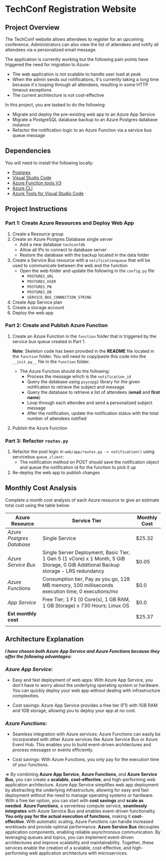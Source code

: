 # TechConf Registration Website

## Project Overview
The TechConf website allows attendees to register for an upcoming conference. Administrators can also view the list of attendees and notify all attendees via a personalized email message.

The application is currently working but the following pain points have triggered the need for migration to Azure:
 - The web application is not scalable to handle user load at peak
 - When the admin sends out notifications, it's currently taking a long time because it's looping through all attendees, resulting in some HTTP timeout exceptions
 - The current architecture is not cost-effective 

In this project, you are tasked to do the following:
- Migrate and deploy the pre-existing web app to an Azure App Service
- Migrate a PostgreSQL database backup to an Azure Postgres database instance
- Refactor the notification logic to an Azure Function via a service bus queue message

## Dependencies

You will need to install the following locally:
- [Postgres](https://www.postgresql.org/download/)
- [Visual Studio Code](https://code.visualstudio.com/download)
- [Azure Function tools V3](https://docs.microsoft.com/en-us/azure/azure-functions/functions-run-local?tabs=windows%2Ccsharp%2Cbash#install-the-azure-functions-core-tools)
- [Azure CLI](https://docs.microsoft.com/en-us/cli/azure/install-azure-cli?view=azure-cli-latest)
- [Azure Tools for Visual Studio Code](https://marketplace.visualstudio.com/items?itemName=ms-vscode.vscode-node-azure-pack)

## Project Instructions

### Part 1: Create Azure Resources and Deploy Web App
1. Create a Resource group
2. Create an Azure Postgres Database single server
   - Add a new database `techconfdb`
   - Allow all IPs to connect to database server
   - Restore the database with the backup located in the data folder
3. Create a Service Bus resource with a `notificationqueue` that will be used to communicate between the web and the function
   - Open the web folder and update the following in the `config.py` file
      - `POSTGRES_URL`
      - `POSTGRES_USER`
      - `POSTGRES_PW`
      - `POSTGRES_DB`
      - `SERVICE_BUS_CONNECTION_STRING`
4. Create App Service plan
5. Create a storage account
6. Deploy the web app

### Part 2: Create and Publish Azure Function
1. Create an Azure Function in the `function` folder that is triggered by the service bus queue created in Part 1.

      **Note**: Skeleton code has been provided in the **README** file located in the `function` folder. You will need to copy/paste this code into the `__init.py__` file in the `function` folder.
      - The Azure Function should do the following:
         - Process the message which is the `notification_id`
         - Query the database using `psycopg2` library for the given notification to retrieve the subject and message
         - Query the database to retrieve a list of attendees (**email** and **first name**)
         - Loop through each attendee and send a personalized subject message
         - After the notification, update the notification status with the total number of attendees notified
2. Publish the Azure Function

### Part 3: Refactor `routes.py`
1. Refactor the post logic in `web/app/routes.py -> notification()` using servicebus `queue_client`:
   - The notification method on POST should save the notification object and queue the notification id for the function to pick it up
2. Re-deploy the web app to publish changes

## Monthly Cost Analysis
Complete a month cost analysis of each Azure resource to give an estimate total cost using the table below:

| Azure Resource            | Service Tier                                                                                                                       | Monthly Cost |
| ------------------------- | ---------------------------------------------------------------------------------------------------------------------------------- | ------------ |
| *Azure Postgres Database* | Single Service                                                                                                                     | $25.32       |
| *Azure Service Bus*       | Single Server Deployment, Basic Tier, 1 Gen 5 (1 vCore) x 1 Month, 5 GiB Storage, 0 GiB Additional Backup storage - LRS redundancy | $0.05        |
| *Azure Functions*         | Consumption tier, Pay as you go, 128 MB memory, 100 milliseconds execution time, 0 executions/mo                                   | $0.0         |
| *App Service*             | Free Tier; 1 F1 (0 Core(s), 1 GB RAM, 1 GB Storage) x 730 Hours; Linux OS                                                          | $0.0         |
| **Est monthly cost**      |                                                                                                                                    | $25.37       |
|                           |                                                                                                                                    |              |
## Architecture Explanation
***I have chosen both Azure App Service and Azure Functions because they offer the following advantages:***

### ***Azure App Service:***

- Easy and fast deployment of web apps: With Azure App Service, you don't have to worry about the underlying operating system or hardware. You can quickly deploy your web app without dealing with infrastructure complexities.

- Cost savings: Azure App Service provides a free tier (F1) with 1GB RAM and 1GB storage, allowing you to deploy your app at no cost.

### ***Azure Functions:***

- Seamless integration with Azure services: Azure Functions can easily be incorporated with other Azure services like Azure Service Bus or Azure Event Hub. This enables you to build event-driven architectures and process messages or events efficiently.

- Cost savings: With Azure Functions, you only pay for the execution time of your functions.

=> By combining **Azure App Service**, **Azure Functions**, and **Azure Service Bus**, you can create a **scalable**, **cost-effective**, and high-performing web application architecture. Azure App Service simplifies web app deployment by abstracting the underlying infrastructure, allowing for easy and fast deployment without the need to manage operating systems or hardware. With a free tier option, you can start with **cost savings** and **scale as needed**. **Azure Functions**, a serverless compute service, **seamlessly integrates** with Azure Service Bus and enables event-driven functionality. **You only pay for the actual execution of functions**, making it **cost-effective**. With automatic scaling, Azure Functions can handle increased workloads and provide optimal performance. **Azure Service Bus** decouples application components, enabling reliable asynchronous communication. By leveraging queues and topics, you can implement event-driven architectures and improve scalability and maintainability. Together, these services enable the creation of a scalable, cost-effective, and high-performing web application architecture with microservices.
